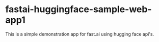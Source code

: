 # fastai-huggingface-sample-web-app1
This is a simple demonstration app for fast.ai using hugging face api's.
